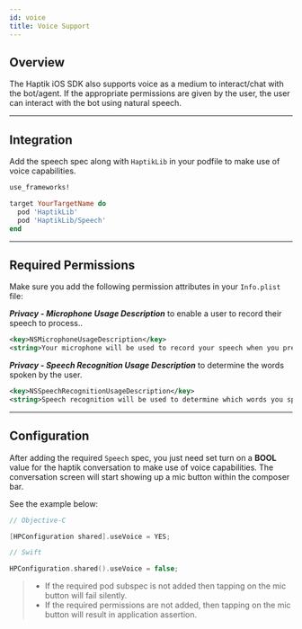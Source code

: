 ```yaml
---
id: voice
title: Voice Support
---
```


## Overview

The Haptik iOS SDK also supports voice as a medium to interact/chat with the bot/agent. If the appropriate permissions are given by the user, the user can interact with the bot using natural speech.

---

## Integration

Add the speech spec along with `HaptikLib` in your podfile to make use of voice capabilities.

```ruby
use_frameworks!

target YourTargetName do
  pod 'HaptikLib'
  pod 'HaptikLib/Speech'
end
```

---

## Required Permissions

Make sure you add the following permission attributes in your `Info.plist` file:

**_Privacy - Microphone Usage Description_** to enable a user to record their speech to process..

```XML
<key>NSMicrophoneUsageDescription</key>
<string>Your microphone will be used to record your speech when you press the &quot;Mic&quot; button.</string>
```

**_Privacy - Speech Recognition Usage Description_** to determine the words spoken by the user.

```XML
<key>NSSpeechRecognitionUsageDescription</key>
<string>Speech recognition will be used to determine which words you speak into this device&apos;s microphone.</string>
```

---

## Configuration

After adding the required `Speech` spec, you just need set turn on a **BOOL** value for the haptik conversation to make use of voice capabilities. The conversation screen will start showing up a mic button within the composer bar.

See the example below:

<!--DOCUSAURUS_CODE_TABS-->
<!--Objective-C-->

```Objective-C
// Objective-C

[HPConfiguration shared].useVoice = YES;
```

<!--Swift-->

```Swift
// Swift

HPConfiguration.shared().useVoice = false;
```

<!--END_DOCUSAURUS_CODE_TABS-->

> - If the required pod subspec is not added then tapping on the mic button will fail silently.
> - If the required permissions are not added, then tapping on the mic button will result in application assertion.
